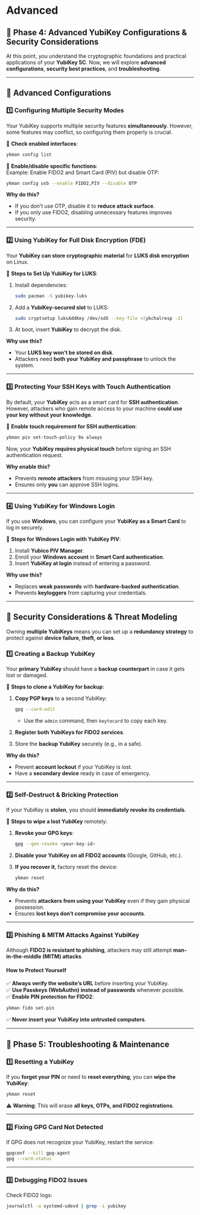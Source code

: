 # Advanced

## **🔹 Phase 4: Advanced YubiKey Configurations & Security Considerations**

At this point, you understand the cryptographic foundations and practical applications of your **YubiKey 5C**. Now, we will explore **advanced configurations**, **security best practices**, and **troubleshooting**.

---

## **🔹 Advanced Configurations**

### **1️⃣ Configuring Multiple Security Modes**

Your YubiKey supports multiple security features **simultaneously**. However, some features may conflict, so configuring them properly is crucial.

🔹 **Check enabled interfaces**:

```sh
ykman config list
```

🔹 **Enable/disable specific functions**:  
Example: Enable FIDO2 and Smart Card (PIV) but disable OTP:

```sh
ykman config usb --enable FIDO2,PIV --disable OTP
```

**Why do this?**

- If you don’t use OTP, disable it to **reduce attack surface**.
- If you only use FIDO2, disabling unnecessary features improves security.

---

### **2️⃣ Using YubiKey for Full Disk Encryption (FDE)**

Your **YubiKey can store cryptographic material** for **LUKS disk encryption** on Linux.

🔹 **Steps to Set Up YubiKey for LUKS**:

1. Install dependencies:
    
    ```sh
    sudo pacman -S yubikey-luks
    ```
    
2. Add a **YubiKey-secured slot** to LUKS:
    
    ```sh
    sudo cryptsetup luksAddKey /dev/sdX --key-file <(ykchalresp -2)
    ```
    
3. At boot, insert **YubiKey** to decrypt the disk.

**Why use this?**

- Your **LUKS key won’t be stored on disk**.
- Attackers need **both your YubiKey and passphrase** to unlock the system.

---

### **3️⃣ Protecting Your SSH Keys with Touch Authentication**

By default, your **YubiKey** acts as a smart card for **SSH authentication**. However, attackers who gain remote access to your machine **could use your key without your knowledge**.

🔹 **Enable touch requirement for SSH authentication**:

```sh
ykman piv set-touch-policy 9a always
```

Now, your **YubiKey requires physical touch** before signing an SSH authentication request.

**Why enable this?**

- Prevents **remote attackers** from misusing your SSH key.
- Ensures only **you** can approve SSH logins.

---

### **4️⃣ Using YubiKey for Windows Login**

If you use **Windows**, you can configure your **YubiKey as a Smart Card** to log in securely.

🔹 **Steps for Windows Login with YubiKey PIV**:

1. Install **Yubico PIV Manager**.
2. Enroll your **Windows account** in **Smart Card authentication**.
3. Insert **YubiKey at login** instead of entering a password.

**Why use this?**

- Replaces **weak passwords** with **hardware-backed authentication**.
- Prevents **keyloggers** from capturing your credentials.

---

## **🔹 Security Considerations & Threat Modeling**

Owning **multiple YubiKeys** means you can set up a **redundancy strategy** to protect against **device failure, theft, or loss**.

### **1️⃣ Creating a Backup YubiKey**

Your **primary YubiKey** should have a **backup counterpart** in case it gets lost or damaged.

🔹 **Steps to clone a YubiKey for backup**:

1. **Copy PGP keys** to a second YubiKey:
    
    ```sh
    gpg --card-edit
    ```
    
    - Use the `admin` command, then `keytocard` to copy each key.
2. **Register both YubiKeys for FIDO2 services**.
    
3. Store the **backup YubiKey** securely (e.g., in a safe).
    

**Why do this?**

- Prevent **account lockout** if your YubiKey is lost.
- Have a **secondary device** ready in case of emergency.

---

### **2️⃣ Self-Destruct & Bricking Protection**

If your YubiKey is **stolen**, you should **immediately revoke its credentials**.

🔹 **Steps to wipe a lost YubiKey** remotely:

1. **Revoke your GPG keys**:
    
    ```sh
    gpg --gen-revoke <your-key-id>
    ```
    
2. **Disable your YubiKey on all FIDO2 accounts** (Google, GitHub, etc.).
3. **If you recover it**, factory reset the device:
    
    ```sh
    ykman reset
    ```
    

**Why do this?**

- Prevents **attackers from using your YubiKey** even if they gain physical possession.
- Ensures **lost keys don’t compromise your accounts**.

---

### **3️⃣ Phishing & MITM Attacks Against YubiKey**

Although **FIDO2 is resistant to phishing**, attackers may still attempt **man-in-the-middle (MITM) attacks**.

#### **How to Protect Yourself**

✅ **Always verify the website’s URL** before inserting your YubiKey.  
✅ **Use Passkeys (WebAuthn) instead of passwords** whenever possible.  
✅ **Enable PIN protection for FIDO2**:

```sh
ykman fido set-pin
```

✅ **Never insert your YubiKey into untrusted computers**.

---

## **🔹 Phase 5: Troubleshooting & Maintenance**

### **1️⃣ Resetting a YubiKey**

If you **forget your PIN** or need to **reset everything**, you can **wipe the YubiKey**:

```sh
ykman reset
```

⚠️ **Warning**: This will erase **all keys, OTPs, and FIDO2 registrations**.

---

### **2️⃣ Fixing GPG Card Not Detected**

If GPG does not recognize your YubiKey, restart the service:

```sh
gpgconf --kill gpg-agent
gpg --card-status
```

---

### **3️⃣ Debugging FIDO2 Issues**

Check FIDO2 logs:

```sh
journalctl -u systemd-udevd | grep -i yubikey
```
